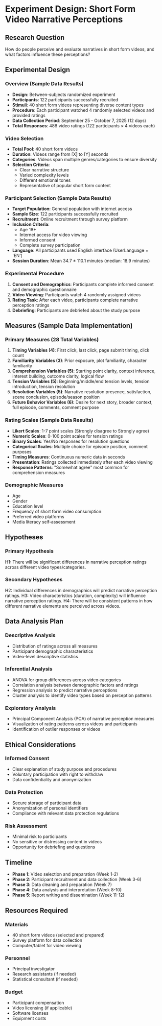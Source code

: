 # Experiment Design: Short Form Video Narrative Perceptions

## Research Question
How do people perceive and evaluate narratives in short form videos, and what factors influence these perceptions?

## Experimental Design

### Overview (Sample Data Results)
- **Design**: Between-subjects randomized experiment
- **Participants**: 122 participants successfully recruited
- **Stimuli**: 40 short form videos representing diverse content types
- **Procedure**: Each participant watched 4 randomly selected videos and provided ratings
- **Data Collection Period**: September 25 - October 7, 2025 (12 days)
- **Total Responses**: 488 video ratings (122 participants × 4 videos each)

### Video Selection
- **Total Pool**: 40 short form videos
- **Duration**: Videos range from [X] to [Y] seconds
- **Categories**: Videos span multiple genres/categories to ensure diversity
- **Selection Criteria**: 
  - Clear narrative structure
  - Varied complexity levels
  - Different emotional tones
  - Representative of popular short form content

### Participant Selection (Sample Data Results)
- **Target Population**: General population with internet access
- **Sample Size**: 122 participants successfully recruited
- **Recruitment**: Online recruitment through survey platform
- **Inclusion Criteria**: 
  - Age 18+
  - Internet access for video viewing
  - Informed consent
  - Complete survey participation
- **Language**: All participants used English interface (UserLanguage = 'EN')
- **Session Duration**: Mean 34.7 ± 110.1 minutes (median: 18.9 minutes)

### Experimental Procedure
1. **Consent and Demographics**: Participants complete informed consent and demographic questionnaire
2. **Video Viewing**: Participants watch 4 randomly assigned videos
3. **Rating Task**: After each video, participants complete narrative perception ratings
4. **Debriefing**: Participants are debriefed about the study purpose

## Measures (Sample Data Implementation)

### Primary Measures (28 Total Variables)
1. **Timing Variables (4)**: First click, last click, page submit timing, click count
2. **Familiarity Variables (3)**: Prior exposure, plot familiarity, character familiarity
3. **Comprehension Variables (5)**: Starting point clarity, context inference, interest building, outcome clarity, logical flow
4. **Tension Variables (5)**: Beginning/middle/end tension levels, tension introduction, tension resolution
5. **Resolution Variables (5)**: Narrative resolution presence, satisfaction, scene conclusion, episode/season position
6. **Future Behavior Variables (6)**: Desire for next story, broader context, full episode, comments, comment purpose

### Rating Scales (Sample Data Results)
- **Likert Scales**: 1-7 point scales (Strongly disagree to Strongly agree)
- **Numeric Scales**: 0-100 point scales for tension ratings
- **Binary Scales**: Yes/No responses for resolution questions
- **Categorical Scales**: Multiple choice for episode position, comment purposes
- **Timing Measures**: Continuous numeric data in seconds
- **Presentation**: Ratings collected immediately after each video viewing
- **Response Patterns**: "Somewhat agree" most common for comprehension measures

### Demographic Measures
- Age
- Gender
- Education level
- Frequency of short form video consumption
- Preferred video platforms
- Media literacy self-assessment

## Hypotheses

### Primary Hypothesis
H1: There will be significant differences in narrative perception ratings across different video types/categories.

### Secondary Hypotheses
H2: Individual differences in demographics will predict narrative perception ratings.
H3: Video characteristics (duration, complexity) will influence narrative perception ratings.
H4: There will be consistent patterns in how different narrative elements are perceived across videos.

## Data Analysis Plan

### Descriptive Analysis
- Distribution of ratings across all measures
- Participant demographic characteristics
- Video-level descriptive statistics

### Inferential Analysis
- ANOVA for group differences across video categories
- Correlation analysis between demographic factors and ratings
- Regression analysis to predict narrative perceptions
- Cluster analysis to identify video types based on perception patterns

### Exploratory Analysis
- Principal Component Analysis (PCA) of narrative perception measures
- Visualization of rating patterns across videos and participants
- Identification of outlier responses or videos

## Ethical Considerations

### Informed Consent
- Clear explanation of study purpose and procedures
- Voluntary participation with right to withdraw
- Data confidentiality and anonymization

### Data Protection
- Secure storage of participant data
- Anonymization of personal identifiers
- Compliance with relevant data protection regulations

### Risk Assessment
- Minimal risk to participants
- No sensitive or distressing content in videos
- Opportunity for debriefing and questions

## Timeline

- **Phase 1**: Video selection and preparation (Week 1-2)
- **Phase 2**: Participant recruitment and data collection (Week 3-6)
- **Phase 3**: Data cleaning and preparation (Week 7)
- **Phase 4**: Data analysis and interpretation (Week 8-10)
- **Phase 5**: Report writing and dissemination (Week 11-12)

## Resources Required

### Materials
- 40 short form videos (selected and prepared)
- Survey platform for data collection
- Computer/tablet for video viewing

### Personnel
- Principal investigator
- Research assistants (if needed)
- Statistical consultant (if needed)

### Budget
- Participant compensation
- Video licensing (if applicable)
- Software licenses
- Equipment costs

